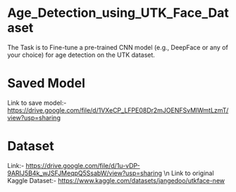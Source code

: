 # Age_Detection_using_UTK_Face_Dataset
The Task is to Fine-tune a pre-trained CNN model (e.g., DeepFace or any of your choice) for age detection on the UTK dataset.
# Saved Model
Link to save model:- https://drive.google.com/file/d/1VXeCP_LFPE08Dr2mJOENFSvMlWmtLzmT/view?usp=sharing
# Dataset
Link:- https://drive.google.com/file/d/1u-vDP-9ARIJ5B4k_wJSFJMeqpQ5SsabW/view?usp=sharing \n
Link to original Kaggle Dataset:- https://www.kaggle.com/datasets/jangedoo/utkface-new
